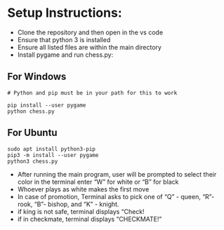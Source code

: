 # Setup Instructions:
  
  * Clone the repository and then open in the vs code
  * Ensure that python 3 is installed
  * Ensure all listed files are within the main directory 
  * Install pygame and run chess.py:
  
  ## For Windows
    
    # Python and pip must be in your path for this to work
    
    pip install --user pygame
    python chess.py
 
 ## For Ubuntu
  ```
  sudo apt install python3-pip
  pip3 -m install --user pygame
  python3 chess.py
  ```
  * After running the main program, user will be prompted to select their color in the terminal
   enter “W” for white or “B” for black
  * Whoever plays as white makes the first move
  * In case of promotion, Terminal asks to pick one of “Q” - queen, “R”- rook, “B”- bishop, and “K” - knight.
  * if king is not safe, terminal displays “Check!
  * if in checkmate, terminal displays “CHECKMATE!”
